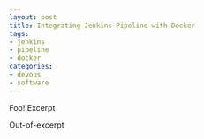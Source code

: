 ```yaml
---
layout: post
title: Integrating Jenkins Pipeline with Docker
tags:
- jenkins
- pipeline
- docker
categories: 
- devops
- software
---
```


Foo!
Excerpt
<!--more-->
Out-of-excerpt

